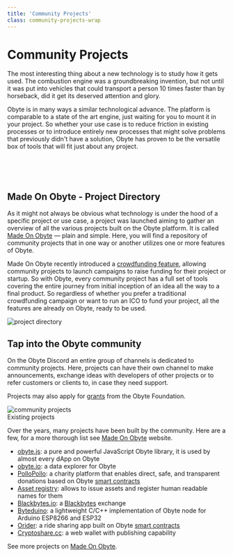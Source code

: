 ```yaml
---
title: 'Community Projects'
class: community-projects-wrap
---
```


# Community Projects
<div class="sub-block">
    The most interesting thing about a new technology is to study how it gets used. The combustion engine was a groundbreaking invention, but not until it was put into vehicles that could transport a person 10 times faster than by horseback, did it get its deserved attention and glory.
</div>
<div class="sub-text-block">
    <p>
        Obyte is in many ways a similar technological advance. The platform is comparable to a state of the art engine, just waiting for you to mount it in your project. So whether your use case is to reduce friction in existing processes or to introduce entirely new processes that might solve problems that previously didn't have a solution, Obyte has proven to be the versatile box of tools that will fit just about any project.    
    </p>
</div>
<br><br><br>

<div class="flex-block">
    <div class="info-block">
        <h2>Made On Obyte - Project Directory</h2>
        <p>As it might not always be obvious what technology is under the hood of a specific project or use case, a project was launched aiming to gather an overview of all the various projects built on the Obyte platform. It is called <a target="_blank" rel="noopener" href="https://madeonobyte.org">Made On Obyte</a> &mdash; plain and simple. Here, you will find a repository of community projects that in one way or another utilizes one or more features of Obyte.</p>
        <p>Made On Obyte recently introduced a <a target="_blank" rel="noopener" href="https://madeonobyte.org/crowdfunding">crowdfunding feature</a>, allowing community projects to launch campaigns to raise funding for their project or startup. So with Obyte, every community project has a full set of tools covering the entire journey from initial inception of an idea all the way to a final product. So regardless of whether you prefer a traditional crowdfunding campaign or want to run an ICO to fund your project, all the features are already on Obyte, ready to be used.</p>
    </div>
    <div class="img-block">
        <img src="/user/themes/obyte/assets/community/img1.png" alt="project directory">    
    </div>
</div>

## Tap into the Obyte community
On the Obyte Discord an entire group of channels is dedicated to community projects. Here, projects can have their own channel to make announcements, exchange ideas with developers of other projects or to refer customers or clients to, in case they need support.

Projects may also apply for [grants](/grants) from the Obyte Foundation.

<div class="dev-blog">
    <div class="dev-img-block">
        <img src="/user/themes/obyte/assets/community/svg1.svg" alt="community projects">
    </div>
    <div class="info-block">
        <div class="title">Existing projects</div>
        <p>
            Over the years, many projects have been built by the community. Here are a few, for a more thorough list see <a target="_blank" rel="noopener" href="https://madeonobyte.org">Made On Obyte</a> website.
        </p>
        <ul>
            <li>
                <a target="_blank" rel="noopener" href="https://obytejs.com">obyte.js</a>: a pure and powerful JavaScript Obyte library, it is used by almost every dApp on Obyte
            </li>
            <li>
                <a target="_blank" rel="noopener" href="https://obyte.io">obyte.io</a>: a data explorer for Obyte
            </li>
            <li>
                <a target="_blank" rel="noopener" href="https://pollopollo.org">PolloPollo</a>: a charity platform that enables direct, safe, and transparent donations based on Obyte <a href="/platform/smart-contracts">smart contracts</a>
            </li>
            <li>
                <a target="_blank" rel="noopener" href="https://asset.obyte.app">Asset registry</a>: allows to issue assets and register human readable names for them
            </li>
            <li>
                <a target="_blank" rel="noopener" href="https://blackbytes.io">Blackbytes.io</a>: a <a href="/platform/blackbytes">Blackbytes</a> exchange
            </li>
            <li>
                <a target="_blank" rel="noopener" href="https://github.com/Papabyte/Byteduino">Byteduino</a>: a lightweight C/C++ implementation of Obyte node for Arduino ESP8266 and ESP32
            </li>
            <li>
                <a target="_blank" rel="noopener" href="https://orider.obyte.app">Orider</a>: a ride sharing app built on Obyte <a href="/platform/smart-contracts">smart contracts</a>
            </li>
            <li>
                <a target="_blank" rel="noopener" href="https://cryptoshare.cc">Cryptoshare.cc</a>: a web wallet with publishing capability
            </li>
        </ul>
        <p>
            See more projects on <a target="_blank" rel="noopener" href="https://madeonobyte.org">Made On Obyte</a>.
        </p>
    </div>
</div>


